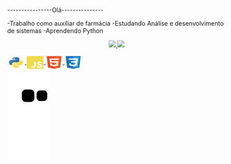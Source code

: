 ----------------Olá---------------
 
 -Trabalho como auxiliar de farmácia 
 -Estudando Análise e desenvolvimento de sistemas 
 -Aprendendo Python 
 
 <div align="center">
  <a href="https://github.com/Cabritokun">
  <img height="180em" src="https://github-readme-stats.vercel.app/api?username=PatrickBrito&show_icons=true&theme=midnight-purple&include_all_commits=true&count_private=true"/>
  <img height="180em" src="https://github-readme-stats.vercel.app/api/top-langs/?username=PatrickBrito&layout=compact&langs_count=7&theme=midnight-purple"/>
</div>
 <div style="display: inline_block"><br>
  <img align="center" alt="Patrick-Python" height="30" width="40" src="https://raw.githubusercontent.com/devicons/devicon/master/icons/python/python-original.svg">
  <img align="center" alt="Patrick-Js" height="30" width="40" src="https://raw.githubusercontent.com/devicons/devicon/master/icons/javascript/javascript-plain.svg">
  <img align="center" alt="Patrick-HTML" height="30" width="40" src="https://raw.githubusercontent.com/devicons/devicon/master/icons/html5/html5-original.svg">
  <img align="center" alt="Patrick-CSS" height="30" width="40" src="https://raw.githubusercontent.com/devicons/devicon/master/icons/css3/css3-original.svg">

  ![Snake animation](https://github.com/rafaballerini/rafaballerini/blob/output/github-contribution-grid-snake.svg)
